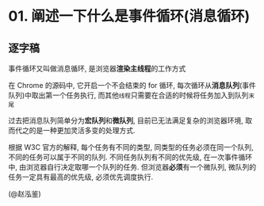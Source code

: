 # 01. 阐述一下什么是事件循环(消息循环)

## 逐字稿

事件循环又叫做消息循环, 是浏览器**渲染主线程**的工作方式

在 Chrome 的源码中, 它开启一个不会结束的 for 循环, 每次循环从**消息队列**(事件队列)中取出第一个任务执行, 而其他`线程`只需要在合适的时候将任务加入到队列`末尾`

过去把消息队列简单分为**宏队列**和**微队列**, 目前已无法满足复杂的浏览器环境, 取而代之的是一种更加灵活多变的处理方式.

根据 W3C 官方的解释, 每个任务有不同的类型, 同类型的任务必须在同一个队列, 不同的任务可以属于不同的队列. 不同任务队列有不同的优先级, 在一次事件循环中, 由浏览器自行决定取哪一个队列的任务. 但浏览器**必须**有一个微队列, 微队列的任务一定具有最高的优先级, 必须优先调度执行.

(@赵泓鉴)
